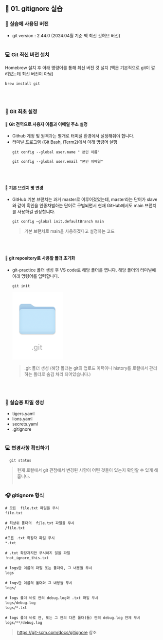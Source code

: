 ## 🚀  **01. gitignore 실습**
### 🎳 **실습에 사용된 버전**
-  git version : 2.44.0 (2024.04월 기준 맥 최신 깃허브 버전)
<br></br>

### 💻  **Git 최신 버전 설치**
Homebrew 설치 후 아래 명령어를 통해 최신 버전 깃 설치 (맥은 기본적으로 git이 깔려있는데 최신 버전이 아님)
```
brew install git 
```
<br></br>

### 🎱  **Git 최초 설정** 
#### 🎯   Git 전역으로 사용자 이름과 이메일 주소 설정 
- Github 계정 및 원격과는 별개로 터미널 환경에서 설정해줘야 합니다. 
- 터미널 프로그램 (Git Bash, iTerm2)에서 아래 명령어 실행
    ```git
    git config --global user.name " 본인 이름"
    ```
    ```git
    git config --global user.email "본인 이메일"
    ```
<br></br>

#### 🎯  기본 브랜치 명 변경
- GitHub 기본 브랜치는 과거 master로 이루어졌었는데, master라는 단어가 slave와 같이 흑인을 인종차별하는 단어로 구별되면서 현재 GitHub에서도 main 브랜치를 사용하길 권장합니다. 
    ```git
    git config —global init.defaultBranch main
    ```
    > 기본 브랜치로 main을 사용하겠다고 설정하는 코드 

<br></br>

#### 🎯  git repository로 사용할 폴더 초기화 
- git-practice 폴더 생성 후 VS code로 해당 폴더를 엽니다. 해당 폴더의 터미널에 아래 명령어를 입력합니다. 
  ```git
  git init
   ```
  <img src="img/image.png">

    >  .git 폴더 생성  (해당 폴더는 git의 업로드 이력이나 history를 로컬에서 관리하는 폴더로 숨김 처리 되어있습니다.)

<br></br>

### 🎲  **실습용 파일 생성** 
- tigers.yaml 
- lions.yaml 
- secrets.yaml
- .gitignore
<br></br>

### 💻  **변경사항 확인하기**
```git
  git status
```
> 현재 로컬에서 git 관점에서 변경된 사항이 어떤 것들이 있는지 확인할 수 있게 해줍니다. 
<br></br>

### 🎧  **gitignore 형식**
```git
# 모든  file.txt 파일을 무시 
file.txt

# 최상위 폴더의  file.txt 파일을 무시 
/file.txt

#모든 .txt 확장자 파일 무시 
*.txt

# .txt 확장자지만 무시하지 않을 파일
!not_ignore_this.txt

# logs란 이름의 파일 또는 폴더와, 그 내용들 무시
logs

# logs란 이름의 폴더와 그 내용들 무시
logs/

# logs 폴더 바로 안의 debug.log와 .txt 파일 무시 
logs/debug.log
logs/*.txt

# logs 폴더 바로 안, 또는 그 안의 다른 폴더(들) 안의 debug.log 전체 무시 
logs/**/debug.log
```

> https://git-scm.com/docs/gitignore 참조
